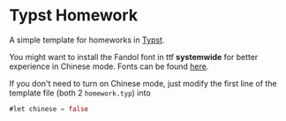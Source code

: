 # Typst Homework

A simple template for homeworks in [Typst](https://typst.app).

You might want to install the Fandol font in ttf **systemwide** for better
experience in Chinese mode.
Fonts can be found [here](https://github.com/Fr4nk1in-USTC/fandol-ttf).

If you don't need to turn on Chinese mode, just modify the first line of the
template file (both 2 `homework.typ`) into

```rust
#let chinese = false
```
